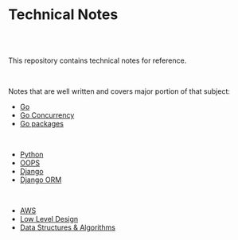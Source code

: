 # Technical Notes

<br>
<br>

This repository contains technical notes for reference.

<br>

Notes that are well written and covers major portion of that subject:

- [Go](./go.md)
- [Go Concurrency](./golang/concurrency.md)
- [Go packages](./golang)

<br>

- [Python](./python.md)
- [OOPS](./oops.md)
- [Django](./django.md)
- [Django ORM](./django_orm.md)

<br>

- [AWS](./aws.md)
- [Low Level Design](./lld.md)
- [Data Structures & Algorithms](./dsa/)
